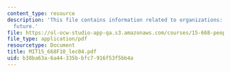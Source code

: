 ```yaml
---
content_type: resource
description: 'This file contains information related to organizations: Past, present,
  future.'
file: https://ol-ocw-studio-app-qa.s3.amazonaws.com/courses/15-668-people-and-organizations-fall-2010/b38ba63a6a44335bbfc7916f53f5bb4a_MIT15_668F10_lec04.pdf
file_type: application/pdf
resourcetype: Document
title: MIT15_668F10_lec04.pdf
uid: b38ba63a-6a44-335b-bfc7-916f53f5bb4a
---
```


